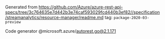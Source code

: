 Generated from https://github.com/Azure/azure-rest-api-specs/tree/3c764635e7d442b3e74caf593029fcd440b3ef82//specification/streamanalytics/resource-manager/readme.md tag: `package-2020-03-preview`

Code generator @microsoft.azure/autorest.go@2.1.171


